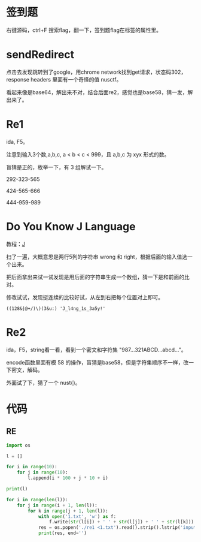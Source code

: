 # 签到题

右键源码，ctrl+F 搜索flag，翻一下，签到题flag在标签的属性里。

# sendRedirect

点击去发现跳转到了google，用chrome network找到get请求，状态码302，response headers 里面有一个奇怪的值 nusctf。

看起来像是base64，解出来不对，结合后面re2，感觉也是base58，猜一发，解出来了。

# Re1

ida, F5。

注意到输入3个数,a,b,c, a < b < c < 999，且 a,b,c 为 xyx 形式的数。

盲猜是正的，枚举一下，有 3 组解试一下。

292-323-565

424-565-666

444-959-989

# Do You Know J Language

教程：[J](https://github.com/azurity/learnJ_zh_cn/tree/master/md)

扫了一遍，大概意思是两行5列的字符串 wrong 和 right，根据后面的输入值选一个出来。

把后面拿出来试一试发现是用后面的字符串生成一个数组，猜一下是和前面的比对。

修改试试，发现挺连续的比较好试，从左到右把每个位置对上即可。

```
((128&|@+/)\)(3&u:) 'J_l4ng_1s_3a5y!'
```

# Re2

ida，F5，string看一看，看到一个密文和字符集 "987...321ABCD...abcd..."。

encode函数里面有模 58 的操作，盲猜是base58，但是字符集顺序不一样，改一下密文，解码。

外面试了下，猜了一个 nust{}。

# 代码

## RE

```python
import os

l = []

for i in range(10):
    for j in range(10):
        l.append(i * 100 + j * 10 + i)

print(l)

for i in range(len(l)):
    for j in range(i + 1, len(l)):
        for k in range(j + 1, len(l)):
            with open('1.txt', 'w') as f:
                f.write(str(l[i]) + ' ' + str(l[j]) + ' ' + str(l[k]))
            res = os.popen('./re1 <1.txt').read().strip().lstrip('input your flag:')
            print(res, end='')
```